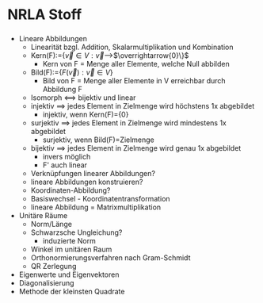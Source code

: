 # NRLA Stoff
### 
+ Lineare Abbildungen
	+ Linearität bzgl. Addition, Skalarmultiplikation und Kombination
	+  Kern(F):=$\{\overrightarrow{v}∈V:\overrightarrow{v}$-->$\overrightarrow{0}\}$
		+ Kern von F = Menge aller Elemente, welche Null abbilden
	+ Bild(F):=$\{F(\overrightarrow{v}):\overrightarrow{v}∈V\}$
		+ Bild von F = Menge aller Elemente in V erreichbar durch Abbildung F
	+ Isomorph <==> bijektiv und linear
	+  injektiv ==> jedes Element in Zielmenge wird höchstens 1x abgebildet
		+ injektiv, wenn Kern(F)={0}
	+ surjektiv ==> jedes Element in Zielmenge wird mindestens 1x abgebildet
		+ surjektiv, wenn Bild(F)=Zielmenge
	+ bijektiv ==> jedes Element in Zielmenge wird genau 1x abgebildet
		+ invers möglich
		+ F' auch linear
	+ Verknüpfungen linearer Abbildungen?
	+ lineare Abbildungen konstruieren?
	+ Koordinaten-Abbildung?
	+ Basiswechsel - Koordinatentransformation
	+ lineare Abbildung = Matrixmultiplikation
+ Unitäre Räume
	+ Norm/Länge
	+ Schwarzsche Ungleichung?
		+ induzierte Norm
	+ Winkel im unitären Raum
	+ Orthonormierungsverfahren nach Gram-Schmidt
	+ QR Zerlegung
+ Eigenwerte und Eigenvektoren
+ Diagonalisierung
+ Methode der kleinsten Quadrate